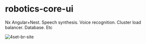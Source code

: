 # robotics-core-ui
Nx Angular+Nest. Speech synthesis. Voice recognition. Cluster load balancer. Database. Etc

![4set-br-site](https://user-images.githubusercontent.com/2736613/199976086-ce98a3dd-7f05-4e2e-8415-3fd244af9833.jpg)
